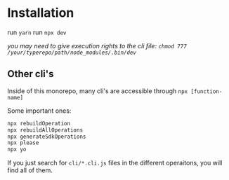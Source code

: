 # Installation

run `yarn`
run `npx dev`

_you may need to give execution rights to the cli file: `chmod 777 /your/typerepo/path/node_modules/.bin/dev`_

## Other cli's

Inside of this monorepo, many cli's are accessible through `npx [function-name]`

Some important ones:

```bash
npx rebuildOperation
npx rebuildAllOperations
npx generateSdkOperations
npx please
npx yo
```

If you just search for `cli/*.cli.js` files in the different operaitons, you will find all of them.
